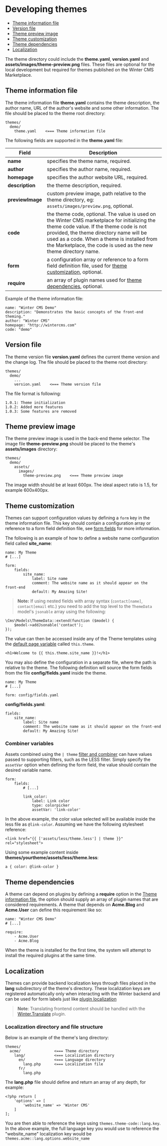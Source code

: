 # Developing themes

- [Theme information file](#theme-information)
- [Version file](#version-file)
- [Theme preview image](#preview-image)
- [Theme customization](#customization)
- [Theme dependencies](#dependencies)
- [Localization](#localization)

The theme directory could include the **theme.yaml**, **version.yaml** and **assets/images/theme-preview.png** files. These files are optional for the local development but required for themes published on the Winter CMS Marketplace.

<a name="theme-information"></a>
## Theme information file

The theme information file **theme.yaml** contains the theme description, the author name, URL of the author's website and some other information. The file should be placed to the theme root directory:

    themes/
      demo/
        theme.yaml    <=== Theme information file

The following fields are supported in the **theme.yaml** file:

Field | Description
------------- | -------------
**name** | specifies the theme name, required.
**author** | specifies the author name, required.
**homepage** | specifies the author website URL, required.
**description** | the theme description, required.
**previewImage** | custom preview image, path relative to the theme directory, eg: `assets/images/preview.png`, optional.
**code** | the theme code, optional. The value is used on the Winter CMS marketplace for initializing the theme code value. If the theme code is not provided, the theme directory name will be used as a code. When a theme is installed from the Marketplace, the code is used as the new theme directory name.
**form** | a configuration array or reference to a form field definition file, used for [theme customization](#customization), optional.
**require** | an array of plugin names used for [theme dependencies](#dependencies), optional.

Example of the theme information file:

    name: "Winter CMS Demo"
    description: "Demonstrates the basic concepts of the front-end theming."
    author: "Winter CMS"
    homepage: "http://wintercms.com"
    code: "demo"

<a name="version-file"></a>
## Version file

The theme version file **version.yaml** defines the current theme version and the change log. The file should be placed to the theme root directory:

    themes/
      demo/
        ...
        version.yaml    <=== Theme version file

The file format is following:

    1.0.1: Theme initialization
    1.0.2: Added more features
    1.0.3: Some features are removed

<a name="preview-image"></a>
## Theme preview image

The theme preview image is used in the back-end theme selector. The image file **theme-preview.png** should be placed to the theme's **assets/images** directory:

    themes/
      demo/
        assets/
          images/
            theme-preview.png    <=== Theme preview image

The image width should be at least 600px. The ideal aspect ratio is 1.5, for example 600x400px.

<a name="customization"></a>
## Theme customization

Themes can support configuration values by defining a `form` key in the theme information file. This key should contain a configuration array or reference to a form field definition file, see [form fields](../backend/forms#form-fields) for more information.

The following is an example of how to define a website name configuration field called **site_name**:

    name: My Theme
    # [...]

    form:
        fields:
            site_name:
                label: Site name
                comment: The website name as it should appear on the front-end
                default: My Amazing Site!

> **Note:** If using nested fields with array syntax (`contact[name]`, `contact[email` etc.) you need to add the top level to the `ThemeData` model's `jsonable` array using the following:

    \Cms\Models\ThemeData::extend(function ($model) {
        $model->addJsonable('contact');
    });

The value can then be accessed inside any of the Theme templates using the [default page variable](../cms/markup#default-variables) called `this.theme`.

    <h1>Welcome to {{ this.theme.site_name }}!</h1>

You may also define the configuration in a separate file, where the path is relative to the theme. The following definition will source the form fields from the file **config/fields.yaml** inside the theme.

    name: My Theme
    # [...]

    form: config/fields.yaml

**config/fields.yaml**:

    fields:
        site_name:
            label: Site name
            comment: The website name as it should appear on the front-end
            default: My Amazing Site!

<a name="combiner-vars"></a>
### Combiner variables

Assets combined using the `| theme` [filter and combiner](../markup/filter-theme) can have values passed to supporting filters, such as the LESS filter. Simply specify the `assetVar` option when defining the form field, the value should contain the desired variable name.

    form:
        fields:
            # [...]

            link_color:
                label: Link color
                type: colorpicker
                assetVar: 'link-color'

In the above example, the color value selected will be available inside the less file as `@link-color`. Assuming we have the following stylesheet reference:

    <link href="{{ ['assets/less/theme.less'] | theme }}" rel="stylesheet">

Using some example content inside **themes/yourtheme/assets/less/theme.less**:

    a { color: @link-color }

<a name="dependencies"></a>
## Theme dependencies

A theme can depend on plugins by defining a **require** option in the [Theme information file](#theme-information), the option should supply an array of plugin names that are considered requirements. A theme that depends on **Acme.Blog** and **Acme.User** can define this requirement like so:

    name: "Winter CMS Demo"
    # [...]

    require:
        - Acme.User
        - Acme.Blog

When the theme is installed for the first time, the system will attempt to install the required plugins at the same time.

<a name="localization"></a>
## Localization

Themes can provide backend localization keys through files placed in the **lang** subdirectory of the theme's directory. These localization keys are registered automatically only when interacting with the Winter backend and can be used for form labels just like [plugin localization](../plugin/localization)

> **Note**: Translating frontend content should be handled with the [Winter.Translate](https://wintercms.com/plugin/winter-translate) plugin.

<a name="localization-file-structure"></a>
### Localization directory and file structure

Below is an example of the theme's lang directory:

    themes/
      acme/               <=== Theme directory
        lang/             <=== Localization directory
          en/             <=== Language directory
            lang.php      <=== Localization file
          fr/
            lang.php


The **lang.php** file should define and return an array of any depth, for example:

    <?php return [
        'options' => [
            'website_name' => 'Winter CMS'
        ]
    ];

You are then able to reference the keys using `themes.theme-code::lang.key`. In the above example, the full language key you would use to reference the "website_name" localization key would be `themes.acme::lang.options.website_name`
